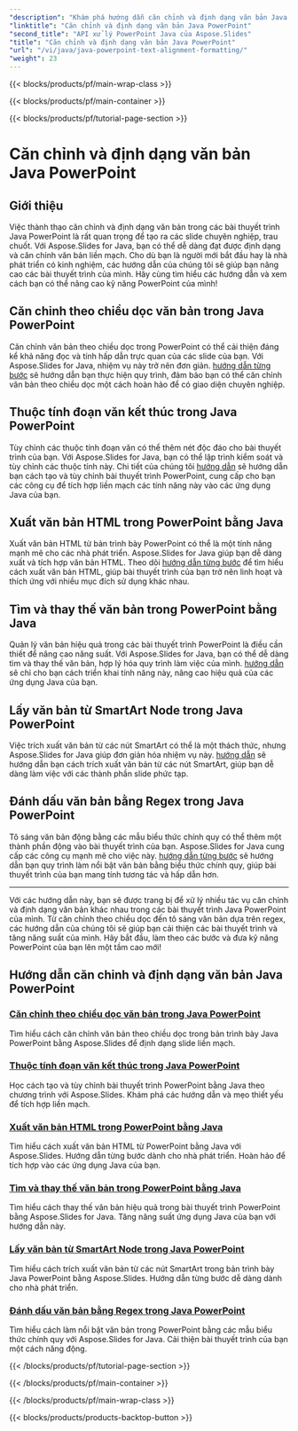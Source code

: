 ```yaml
---
"description": "Khám phá hướng dẫn căn chỉnh và định dạng văn bản Java PowerPoint. Học cách căn chỉnh, định dạng, xuất và tô sáng văn bản bằng Aspose.Slides for Java."
"linktitle": "Căn chỉnh và định dạng văn bản Java PowerPoint"
"second_title": "API xử lý PowerPoint Java của Aspose.Slides"
"title": "Căn chỉnh và định dạng văn bản Java PowerPoint"
"url": "/vi/java/java-powerpoint-text-alignment-formatting/"
"weight": 23
---
```


{{< blocks/products/pf/main-wrap-class >}}

{{< blocks/products/pf/main-container >}}

{{< blocks/products/pf/tutorial-page-section >}}

# Căn chỉnh và định dạng văn bản Java PowerPoint

## Giới thiệu

Việc thành thạo căn chỉnh và định dạng văn bản trong các bài thuyết trình Java PowerPoint là rất quan trọng để tạo ra các slide chuyên nghiệp, trau chuốt. Với Aspose.Slides for Java, bạn có thể dễ dàng đạt được định dạng và căn chỉnh văn bản liền mạch. Cho dù bạn là người mới bắt đầu hay là nhà phát triển có kinh nghiệm, các hướng dẫn của chúng tôi sẽ giúp bạn nâng cao các bài thuyết trình của mình. Hãy cùng tìm hiểu các hướng dẫn và xem cách bạn có thể nâng cao kỹ năng PowerPoint của mình!

## Căn chỉnh theo chiều dọc văn bản trong Java PowerPoint
Căn chỉnh văn bản theo chiều dọc trong PowerPoint có thể cải thiện đáng kể khả năng đọc và tính hấp dẫn trực quan của các slide của bạn. Với Aspose.Slides for Java, nhiệm vụ này trở nên đơn giản. [hướng dẫn từng bước](./vertically-align-text-java-powerpoint/) sẽ hướng dẫn bạn thực hiện quy trình, đảm bảo bạn có thể căn chỉnh văn bản theo chiều dọc một cách hoàn hảo để có giao diện chuyên nghiệp.

## Thuộc tính đoạn văn kết thúc trong Java PowerPoint
Tùy chỉnh các thuộc tính đoạn văn có thể thêm nét độc đáo cho bài thuyết trình của bạn. Với Aspose.Slides for Java, bạn có thể lập trình kiểm soát và tùy chỉnh các thuộc tính này. Chi tiết của chúng tôi [hướng dẫn](./end-paragraph-properties-java-powerpoint/) sẽ hướng dẫn bạn cách tạo và tùy chỉnh bài thuyết trình PowerPoint, cung cấp cho bạn các công cụ để tích hợp liền mạch các tính năng này vào các ứng dụng Java của bạn.

## Xuất văn bản HTML trong PowerPoint bằng Java
Xuất văn bản HTML từ bản trình bày PowerPoint có thể là một tính năng mạnh mẽ cho các nhà phát triển. Aspose.Slides for Java giúp bạn dễ dàng xuất và tích hợp văn bản HTML. Theo dõi [hướng dẫn từng bước](./export-html-text-powerpoint-java/) để tìm hiểu cách xuất văn bản HTML, giúp bài thuyết trình của bạn trở nên linh hoạt và thích ứng với nhiều mục đích sử dụng khác nhau.

## Tìm và thay thế văn bản trong PowerPoint bằng Java
Quản lý văn bản hiệu quả trong các bài thuyết trình PowerPoint là điều cần thiết để nâng cao năng suất. Với Aspose.Slides for Java, bạn có thể dễ dàng tìm và thay thế văn bản, hợp lý hóa quy trình làm việc của mình. [hướng dẫn](./find-and-replace-text-powerpoint-java/) sẽ chỉ cho bạn cách triển khai tính năng này, nâng cao hiệu quả của các ứng dụng Java của bạn.

## Lấy văn bản từ SmartArt Node trong Java PowerPoint
Việc trích xuất văn bản từ các nút SmartArt có thể là một thách thức, nhưng Aspose.Slides for Java giúp đơn giản hóa nhiệm vụ này. [hướng dẫn](./get-text-from-smartart-node-java-powerpoint/) sẽ hướng dẫn bạn cách trích xuất văn bản từ các nút SmartArt, giúp bạn dễ dàng làm việc với các thành phần slide phức tạp.

## Đánh dấu văn bản bằng Regex trong Java PowerPoint
Tô sáng văn bản động bằng các mẫu biểu thức chính quy có thể thêm một thành phần động vào bài thuyết trình của bạn. Aspose.Slides for Java cung cấp các công cụ mạnh mẽ cho việc này. [hướng dẫn từng bước](./highlight-text-using-regex-java-powerpoint/) sẽ hướng dẫn bạn quy trình làm nổi bật văn bản bằng biểu thức chính quy, giúp bài thuyết trình của bạn mang tính tương tác và hấp dẫn hơn.

---

Với các hướng dẫn này, bạn sẽ được trang bị để xử lý nhiều tác vụ căn chỉnh và định dạng văn bản khác nhau trong các bài thuyết trình Java PowerPoint của mình. Từ căn chỉnh theo chiều dọc đến tô sáng văn bản dựa trên regex, các hướng dẫn của chúng tôi sẽ giúp bạn cải thiện các bài thuyết trình và tăng năng suất của mình. Hãy bắt đầu, làm theo các bước và đưa kỹ năng PowerPoint của bạn lên một tầm cao mới!
## Hướng dẫn căn chỉnh và định dạng văn bản Java PowerPoint
### [Căn chỉnh theo chiều dọc văn bản trong Java PowerPoint](./vertically-align-text-java-powerpoint/)
Tìm hiểu cách căn chỉnh văn bản theo chiều dọc trong bản trình bày Java PowerPoint bằng Aspose.Slides để định dạng slide liền mạch.
### [Thuộc tính đoạn văn kết thúc trong Java PowerPoint](./end-paragraph-properties-java-powerpoint/)
Học cách tạo và tùy chỉnh bài thuyết trình PowerPoint bằng Java theo chương trình với Aspose.Slides. Khám phá các hướng dẫn và mẹo thiết yếu để tích hợp liền mạch.
### [Xuất văn bản HTML trong PowerPoint bằng Java](./export-html-text-powerpoint-java/)
Tìm hiểu cách xuất văn bản HTML từ PowerPoint bằng Java với Aspose.Slides. Hướng dẫn từng bước dành cho nhà phát triển. Hoàn hảo để tích hợp vào các ứng dụng Java của bạn.
### [Tìm và thay thế văn bản trong PowerPoint bằng Java](./find-and-replace-text-powerpoint-java/)
Tìm hiểu cách thay thế văn bản hiệu quả trong bài thuyết trình PowerPoint bằng Aspose.Slides for Java. Tăng năng suất ứng dụng Java của bạn với hướng dẫn này.
### [Lấy văn bản từ SmartArt Node trong Java PowerPoint](./get-text-from-smartart-node-java-powerpoint/)
Tìm hiểu cách trích xuất văn bản từ các nút SmartArt trong bản trình bày Java PowerPoint bằng Aspose.Slides. Hướng dẫn từng bước dễ dàng dành cho nhà phát triển.
### [Đánh dấu văn bản bằng Regex trong Java PowerPoint](./highlight-text-using-regex-java-powerpoint/)
Tìm hiểu cách làm nổi bật văn bản trong PowerPoint bằng các mẫu biểu thức chính quy với Aspose.Slides for Java. Cải thiện bài thuyết trình của bạn một cách năng động.

{{< /blocks/products/pf/tutorial-page-section >}}

{{< /blocks/products/pf/main-container >}}

{{< /blocks/products/pf/main-wrap-class >}}

{{< blocks/products/products-backtop-button >}}